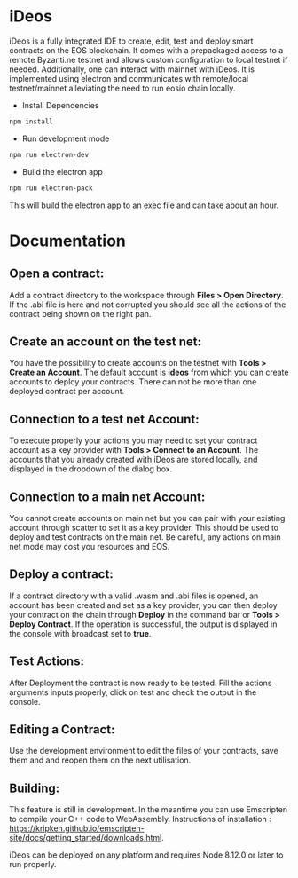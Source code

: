 # iDeos
iDeos is a fully integrated IDE to create, edit, test and deploy smart contracts on the EOS blockchain. It comes with a prepackaged access to a remote Byzanti.ne testnet and allows custom configuration to local testnet if needed. Additionally, one can interact with mainnet with iDeos.  It is implemented using electron and communicates with remote/local testnet/mainnet alleviating the need to run eosio chain locally.

- Install Dependencies
```sh
npm install
```

- Run development mode
```sh
npm run electron-dev
```

- Build the electron app
```sh
npm run electron-pack
```
This will build the electron app to an exec file and can take about an hour.


# Documentation

## Open a contract:
Add a contract directory to the workspace through **Files > Open Directory**. If the .abi file is here and not corrupted you should see all the actions of the contract being shown on the right pan.

## Create an account on the test net:
You have the possibility to create accounts on the testnet with **Tools > Create an Account**. The default account is **ideos** from which you can create accounts to deploy your contracts. There can not be more than one deployed contract per account.

## Connection to a test net Account:
To execute properly your actions you may need to set your contract account as a key provider with **Tools > Connect to an Account**. The accounts that you already created with iDeos are stored locally, and displayed in the dropdown of the dialog box.

## Connection to a main net Account:
You cannot create accounts on main net but you can pair with your existing account through scatter to set it as a key provider. This should be used to deploy and test contracts on the main net. Be careful, any actions on main net mode may cost you resources and EOS.  

## Deploy a contract:
If a contract directory with a valid .wasm and .abi files is opened, an account has been created and set as a key provider, you can then deploy your contract on the chain through **Deploy** in the command bar or **Tools > Deploy Contract**. If the operation is successful, the output is displayed in the console with broadcast set to **true**.

## Test Actions:
After Deployment the contract is now ready to be tested. Fill the actions arguments inputs properly, click on test and check the output in the console. 

## Editing a Contract:
Use the development environment to edit the files of your contracts, save them and and reopen them on the next utilisation.

## Building:
This feature is still in development. In the meantime you can use Emscripten to compile your C++ code to WebAssembly. Instructions of installation : https://kripken.github.io/emscripten-site/docs/getting_started/downloads.html. 

 

iDeos can be deployed on any platform and requires Node 8.12.0 or later to run properly.




